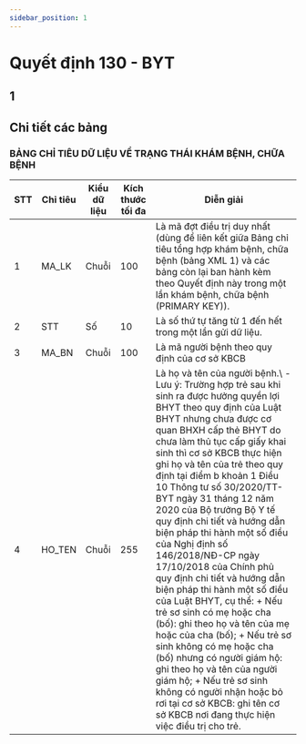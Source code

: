 ```yaml
---
sidebar_position: 1
---
```


# Quyết định 130 - BYT

## 1

## Chi tiết các bảng

### BẢNG CHỈ TIÊU DỮ LIỆU VỀ TRẠNG THÁI KHÁM BỆNH, CHỮA BỆNH

|     STT    |     Chỉ tiêu    |     Kiểu dữ liệu    |     Kích thước      tối đa    |     Diễn giải                                                                                                                                                                                                                                                                                                                                                                                                                                                                                                                                                                                                                                                                                                                                                                                                                                                                                                                                                                    |
|------------|-----------------|---------------------|-------------------------------|----------------------------------------------------------------------------------------------------------------------------------------------------------------------------------------------------------------------------------------------------------------------------------------------------------------------------------------------------------------------------------------------------------------------------------------------------------------------------------------------------------------------------------------------------------------------------------------------------------------------------------------------------------------------------------------------------------------------------------------------------------------------------------------------------------------------------------------------------------------------------------------------------------------------------------------------------------------------------------|
|     1      |     MA_LK       |     Chuỗi           |     100                       |     Là   mã đợt điều trị duy nhất (dùng để liên kết giữa Bảng chỉ tiêu tổng hợp khám   bệnh, chữa bệnh (bảng XML 1) và các bảng còn lại ban hành kèm theo Quyết định   này trong một lần khám bệnh, chữa bệnh (PRIMARY KEY)).                                                                                                                                                                                                                                                                                                                                                                                                                                                                                                                                                                                                                                                                                                                                                    |
|     2      |     STT         |     Số              |     10                        |     Là   số thứ tự tăng từ 1 đến hết trong một lần gửi dữ liệu.                                                                                                                                                                                                                                                                                                                                                                                                                                                                                                                                                                                                                                                                                                                                                                                                                                                                                                                  |
|     3      |     MA_BN       |     Chuỗi           |     100                       |     Là   mã người bệnh theo quy định của cơ sở KBCB                                                                                                                                                                                                                                                                                                                                                                                                                                                                                                                                                                                                                                                                                                                                                                                                                                                                                                                              |
|     4      |     HO_TEN      |     Chuỗi           |     255                       |     Là   họ và tên của người bệnh.\    -   Lưu ý: Trường   hợp trẻ sau khi sinh ra được hưởng quyền lợi BHYT theo quy định của Luật BHYT   nhưng chưa được cơ quan BHXH cấp thẻ BHYT do chưa làm thủ tục cấp giấy khai   sinh thì cơ sở KBCB thực hiện ghi họ và tên của trẻ theo quy định tại điểm b khoản 1 Điều 10 Thông tư số 30/2020/TT-BYT ngày   31 tháng 12 năm 2020 của Bộ trưởng Bộ Y tế quy định chi tiết và hướng dẫn biện   pháp thi hành một số điều của Nghị định số 146/2018/NĐ-CP ngày 17/10/2018 của   Chính phủ quy định chi tiết và hướng dẫn biện pháp thi hành một số điều của   Luật BHYT, cụ thể:     +   Nếu trẻ sơ sinh có mẹ hoặc cha (bố): ghi theo họ và tên của mẹ hoặc của cha   (bố);     +   Nếu trẻ sơ sinh không có mẹ hoặc cha (bố) nhưng có người giám hộ: ghi theo họ   và tên của người giám hộ;     +   Nếu trẻ sơ sinh không có người nhận hoặc bỏ rơi tại cơ sở KBCB: ghi tên cơ sở   KBCB nơi đang thực hiện việc điều trị cho trẻ.    |


